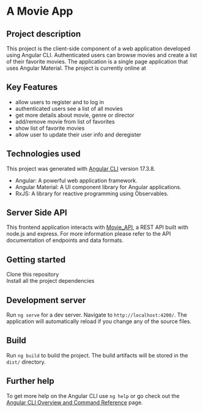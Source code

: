 # A Movie App

## Project description
This project is the client-side component of a web application developed using Angular CLI. Authenticated users can browse movies and create a list of their favorite movies. The application is a single page application that uses Angular Material.
The project is currently online at 

## Key Features
- allow users to register and to log in  
- authenticated users see a list of all movies
- get more details about movie, genre or director   
- add/remove movie from list of favorites  
- show list of favorite movies  
- allow user to update their user info and deregister  

## Technologies used
This project was generated with [Angular CLI](https://github.com/angular/angular-cli) version 17.3.8.  

- Angular: A powerful web application framework.
- Angular Material: A UI component library for Angular applications.
- RxJS: A library for reactive programming using Observables. 

## Server Side API
This frontend application interacts with [Movie_API](https://github.com/Guenzler/movie_api), a REST API built with node.js and express. For more information please refer to the API documentation of endpoints and data formats.

## Getting started

Clone this repository  
Install all the project dependencies  

## Development server

Run `ng serve` for a dev server. Navigate to `http://localhost:4200/`. The application will automatically reload if you change any of the source files.

## Build

Run `ng build` to build the project. The build artifacts will be stored in the `dist/` directory.

## Further help

To get more help on the Angular CLI use `ng help` or go check out the [Angular CLI Overview and Command Reference](https://angular.io/cli) page.
